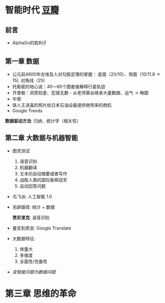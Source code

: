 # 智能时代 [豆瓣](https://book.douban.com/subject/26838557/)

## 前言
- AlphaGo的胜利✌️

## 第一章 数据

- 公元前4600年古埃及人对勾股定理的掌握： 底面（20/10）、侧面（10/11.8 -> 15), 对角线（25)
- 托勒密的地心说：40～60个圆套接解释行星轨迹
- 开普勒：资质较差、犯错无数 - 从老师第谷继承大量数据、运气 -> 椭圆
- 牛顿
- 铁人王进喜的照片给日本石油设备提供商带来的商机
- Google Trends

**数据驱动方法**: 归纳、统计学（相关性）

## 第二章 大数据与机器智能

- 图灵测试
    1. 语音识别
    1. 机器翻译
    1. 文本的自动摘要或者写作
    1. 战胜人类的国际象棋冠军
    1. 自动回答问题

- 鸟飞派: 人工智能 1.0

- 另辟蹊径: 统计 + 数据
    
    **贾尼里克**: 语音识别

- 量变到质变: Google Translate

- 大数据特征:

    1. 体量大
    1. 多维度
    1. 全面性/完备性

- *变智能问题为数据问题*

# 第三章 思维的革命

